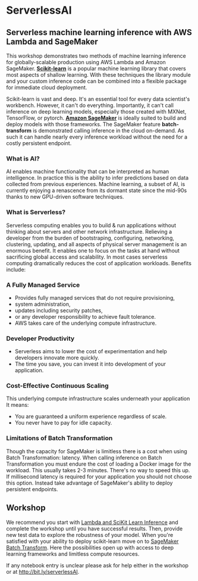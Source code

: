 # ServerlessAI

## Serverless machine learning inference with AWS Lambda and SageMaker 
This workshop demonstrates two methods of machine learning inference for globally-scalable production using AWS Lambda and Amazon SageMaker. **[Scikit-learn](https://scikit-learn.org)** is a popular machine learning library that covers most aspects of shallow learning. With these techniques the library module and your custom inference code can be combined into a flexible package for immediate cloud deployment. 

Scikit-learn is vast and deep. It's an essential tool for every data scientist's workbench. However, it can't do everything. Importantly, it can't call inference on deep learning models, especially those created with MXNet, TensorFlow, or pytorch. **[Amazon SageMaker](https://aws.amazon.com/sagemaker/)** is ideally suited to build and deploy models with those frameworks. The SageMaker feature **batch-transform** is demonstrated calling inference in the cloud on-demand. As such it can handle nearly every inference workload without the need for a costly persistent endpoint. 

### What is AI? 
AI enables machine functionality that can be interpreted as human intelligence. In practice this is the ability to infer predictions based on data collected from previous experiences. Machine learning, a subset of AI, is currently enjoying a renascence from its dormant state since the mid-90s thanks to new GPU-driven software techniques. 

### What is Serverless?
Serverless computing enables you to build & run applications without thinking about servers and other network infrastructure. Relieving a developer from the burden of bootstraping, configuring, networking, clustering, updating, and all aspects of physical server management is an enormous benefit. It enables one to focus on the tasks at hand without sacrificing global access and scalability. In most cases serverless computing dramatically reduces the cost of application workloads. Benefits include:

### A Fully Managed Service
- Provides fully managed services that do not require provisioning, 
- system administration, 
- updates including security patches,
- or any developer responsibility to achieve fault tolerance.
- AWS takes care of the underlying compute infrastructure. 

### Developer Productivity
- Serverless aims to lower the cost of experimentation and help developers innovate more quickly. 
- The time you save, you can invest it into development of your application. 

### Cost-Effective Continuous Scaling
This underlying compute infrastructure scales underneath your application
It means:
- You are guaranteed a uniform experience regardless of scale.
- You never have to pay for idle capacity.

### Limitations of Batch Transformation
Though the capacity for SageMaker is limitless there is a cost when using Batch Transformation: latency. When calling inference on Batch Transformation you must endure the cost of loading a Docker image for the workload. This usually takes 2-3 minutes. There's no way to speed this up. If millisecond latency is required for your application you should not choose this option. Instead take advantage of SageMaker's ability to deploy persistent endpoints. 


## Workshop
We recommend you start with [Lambda and SciKit Learn Inference](https://github.com/aws-samples/serverless-ai-workshop/tree/master/Lab%201%20-%20Lambda%20and%20SciKit%20Learn%20Inference) and complete the workshop until you have successful results. Then, provide new test data to explore the robustness of your model. When you're satisfied with your ability to deploy scikit-learn move on to [SageMaker Batch Transform](https://github.com/aws-samples/serverless-ai-workshop/tree/master/Lab%202%20-%20SageMaker%20Batch%20Transform). Here the possibilities open up with access to deep learning frameworks and limitless compute resources. 

If any notebook entry is unclear please ask for help either in the workshop or at http://bit.ly/serverlessAI.
